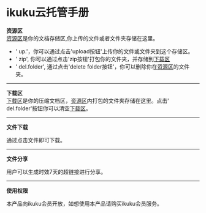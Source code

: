 # ikuku云托管手册

**资源区**  
[资源区](/resource)是你的文档存储区,你上传的文件或者文件夹存储在这里。

* '<i class="fa fa-btn fa-upload"></i> up.'，你可以通过点击'upload按钮'上传你的文件或文件夹到这个存储区。
* '<i class="fa fa-btn fa-download"></i> zip', 你可以通过点击'zip按钮'打包你的文件夹，并存储到[下载区](/zip)
* '<i class="fa fa-btn fa-trash"></i> del.folder', 通过点击'delete folder按钮'，你可以删除你在[资源区](/resource)的文件夹。 

---

**下载区**  
[下载区](/zip)是你的压缩文档区，[资源区](/resource)内打包的文件夹存储在这里。点击'<i class="fa fa-btn fa-trash"></i> del.folder'按钮你可以清空[下载区](/zip)。


---

**文件下载**

通过点击文件即可下载。

---

**文件分享**

用户可以生成时效7天的超链接进行分享。

---


**使用权限**

本产品向ikuku会员开放，如想使用本产品请购买ikuku会员服务。




